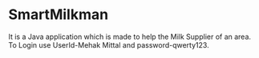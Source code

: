 # SmartMilkman

It is a Java application which is made to help the Milk Supplier of an area.
To Login use UserId-Mehak Mittal and password-qwerty123.
